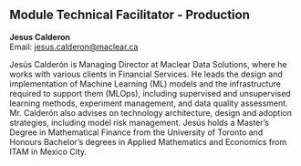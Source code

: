 ## Module Technical Facilitator - Production

**Jesus Calderon**  
Email: jesus.calderon@maclear.ca  

Jesús Calderón is Managing Director at Maclear Data Solutions, where he works with various clients in Financial Services. He leads the design and implementation of Machine Learning (ML) models and the infrastructure required to support them (MLOps), including supervised and unsupervised learning methods, experiment management, and data quality assessment. Mr. Calderón also advises on technology architecture, design and adoption strategies, including model risk management. Jesús holds a Master’s Degree in Mathematical Finance from the University of Toronto and Honours Bachelor’s degrees in Applied Mathematics and Economics from ITAM in Mexico City.